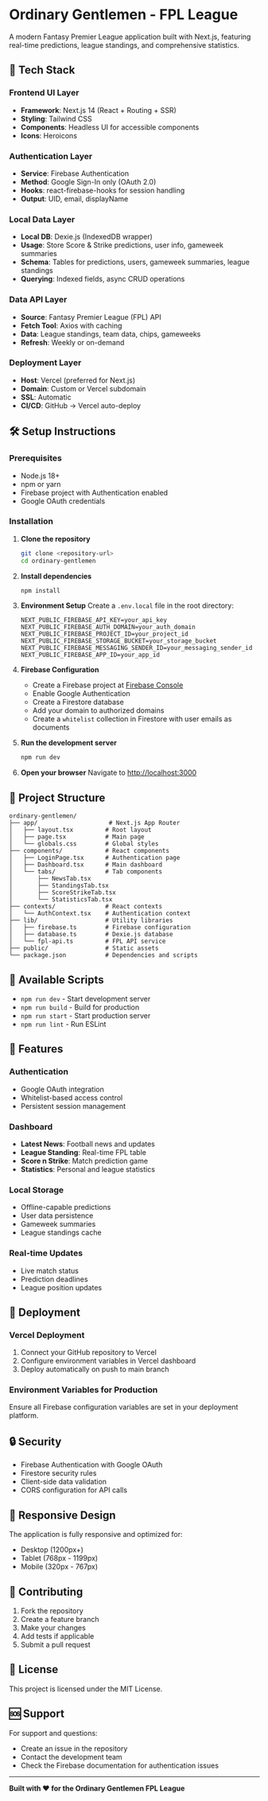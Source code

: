 # Ordinary Gentlemen - FPL League

A modern Fantasy Premier League application built with Next.js, featuring real-time predictions, league standings, and comprehensive statistics.

## 🚀 Tech Stack

### Frontend UI Layer
- **Framework**: Next.js 14 (React + Routing + SSR)
- **Styling**: Tailwind CSS
- **Components**: Headless UI for accessible components
- **Icons**: Heroicons

### Authentication Layer
- **Service**: Firebase Authentication
- **Method**: Google Sign-In only (OAuth 2.0)
- **Hooks**: react-firebase-hooks for session handling
- **Output**: UID, email, displayName

### Local Data Layer
- **Local DB**: Dexie.js (IndexedDB wrapper)
- **Usage**: Store Score & Strike predictions, user info, gameweek summaries
- **Schema**: Tables for predictions, users, gameweek summaries, league standings
- **Querying**: Indexed fields, async CRUD operations

### Data API Layer
- **Source**: Fantasy Premier League (FPL) API
- **Fetch Tool**: Axios with caching
- **Data**: League standings, team data, chips, gameweeks
- **Refresh**: Weekly or on-demand

### Deployment Layer
- **Host**: Vercel (preferred for Next.js)
- **Domain**: Custom or Vercel subdomain
- **SSL**: Automatic
- **CI/CD**: GitHub → Vercel auto-deploy

## 🛠️ Setup Instructions

### Prerequisites
- Node.js 18+ 
- npm or yarn
- Firebase project with Authentication enabled
- Google OAuth credentials

### Installation

1. **Clone the repository**
   ```bash
   git clone <repository-url>
   cd ordinary-gentlemen
   ```

2. **Install dependencies**
   ```bash
   npm install
   ```

3. **Environment Setup**
   Create a `.env.local` file in the root directory:
   ```env
   NEXT_PUBLIC_FIREBASE_API_KEY=your_api_key
   NEXT_PUBLIC_FIREBASE_AUTH_DOMAIN=your_auth_domain
   NEXT_PUBLIC_FIREBASE_PROJECT_ID=your_project_id
   NEXT_PUBLIC_FIREBASE_STORAGE_BUCKET=your_storage_bucket
   NEXT_PUBLIC_FIREBASE_MESSAGING_SENDER_ID=your_messaging_sender_id
   NEXT_PUBLIC_FIREBASE_APP_ID=your_app_id
   ```

4. **Firebase Configuration**
   - Create a Firebase project at [Firebase Console](https://console.firebase.google.com/)
   - Enable Google Authentication
   - Create a Firestore database
   - Add your domain to authorized domains
   - Create a `whitelist` collection in Firestore with user emails as documents

5. **Run the development server**
   ```bash
   npm run dev
   ```

6. **Open your browser**
   Navigate to [http://localhost:3000](http://localhost:3000)

## 📁 Project Structure

```
ordinary-gentlemen/
├── app/                    # Next.js App Router
│   ├── layout.tsx         # Root layout
│   ├── page.tsx           # Main page
│   └── globals.css        # Global styles
├── components/            # React components
│   ├── LoginPage.tsx      # Authentication page
│   ├── Dashboard.tsx      # Main dashboard
│   └── tabs/              # Tab components
│       ├── NewsTab.tsx
│       ├── StandingsTab.tsx
│       ├── ScoreStrikeTab.tsx
│       └── StatisticsTab.tsx
├── contexts/              # React contexts
│   └── AuthContext.tsx    # Authentication context
├── lib/                   # Utility libraries
│   ├── firebase.ts        # Firebase configuration
│   ├── database.ts        # Dexie.js database
│   └── fpl-api.ts         # FPL API service
├── public/                # Static assets
└── package.json           # Dependencies and scripts
```

## 🔧 Available Scripts

- `npm run dev` - Start development server
- `npm run build` - Build for production
- `npm run start` - Start production server
- `npm run lint` - Run ESLint

## 🎯 Features

### Authentication
- Google OAuth integration
- Whitelist-based access control
- Persistent session management

### Dashboard
- **Latest News**: Football news and updates
- **League Standing**: Real-time FPL table
- **Score n Strike**: Match prediction game
- **Statistics**: Personal and league statistics

### Local Storage
- Offline-capable predictions
- User data persistence
- Gameweek summaries
- League standings cache

### Real-time Updates
- Live match status
- Prediction deadlines
- League position updates

## 🚀 Deployment

### Vercel Deployment
1. Connect your GitHub repository to Vercel
2. Configure environment variables in Vercel dashboard
3. Deploy automatically on push to main branch

### Environment Variables for Production
Ensure all Firebase configuration variables are set in your deployment platform.

## 🔒 Security

- Firebase Authentication with Google OAuth
- Firestore security rules
- Client-side data validation
- CORS configuration for API calls

## 📱 Responsive Design

The application is fully responsive and optimized for:
- Desktop (1200px+)
- Tablet (768px - 1199px)
- Mobile (320px - 767px)

## 🤝 Contributing

1. Fork the repository
2. Create a feature branch
3. Make your changes
4. Add tests if applicable
5. Submit a pull request

## 📄 License

This project is licensed under the MIT License.

## 🆘 Support

For support and questions:
- Create an issue in the repository
- Contact the development team
- Check the Firebase documentation for authentication issues

---

**Built with ❤️ for the Ordinary Gentlemen FPL League**
